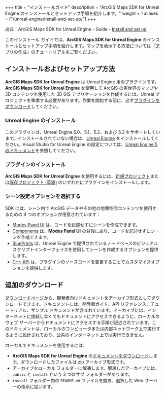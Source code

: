 +++
title = "インストールガイド"
description = "ArcGIS Maps SDK for Unreal Engine のインストールとセットアップ手順を紹介します。"
weight = 1
aliases = ["/unreal-engine/install-and-set-up/"]
+++

出典：ArcGIS Maps SDK for Unreal Engine - Guide - [Install and set up](https://developers.arcgis.com/unreal-engine/install-and-set-up/)

このインストール ガイドでは、**ArcGIS Maps SDK for Unreal Engine** のインストールとセットアップ手順を紹介します。マップを表示する方法については「[アプリの作成](../../../guide/create-app/create-startup-app-unreal-engine/)」のチュートリアルをご覧ください。

## インストールおよびセットアップ方法
**ArcGIS Maps SDK for Unreal Engine** は Unreal Engine 用のプラグインです。**ArcGIS Maps SDK for Unreal Engine** を使用して ArcGIS の実世界のマップや 3D コンテンツを使用した 3D GIS アプリケーションを作成するには、Unreal プロジェクトを準備する必要があります。作業を開始する前に、必ず[プラグインをダウンロード](https://developers.arcgis.com/downloads/#unreal-engine)してください。

### Unreal Engine のインストール

このプラグインは、Unreal Engine 5.0、5.1、5.2、および 5.3 をサポートしています。インストールされていない場合は、[Unreal Engine](https://www.unrealengine.com/ja/download) をインストールしてください。Visual Studio for Unreal Engine の設定については、[Unreal Engine 5 のドキュメント](https://docs.unrealengine.com/5.0/ja/setting-up-visual-studio-development-environment-for-cplusplus-projects-in-unreal-engine/)を参照してください。

### プラグインのインストール

**ArcGIS Maps SDK for Unreal Engine** を使用するには、[新規プロジェクト](../add-the-plugin-to-a-new-project/)または[既存プロジェクト (英語)](https://developers.arcgis.com/unreal-engine/install-and-set-up/add-the-plugin-to-an-existing-project/) のいずれかにプラグインをインストールします。

### シーン設定オプションを選択する

SDK には、シーン内で ArcGIS データやその他の地理空間コンテンツを使用するための 4 つのオプションが用意されています：

* [Modes Panel UI](https://developers.arcgis.com/unreal-engine/install-and-set-up/scene-setting-options/#modes-panel-ui) は、コードを記述せずにシーンを作成できます。
* [Components](https://developers.arcgis.com/unreal-engine/install-and-set-up/scene-setting-options/#components) は、**Modes Panel UI** の背後にあり、コードを記述せずにシーンを作成できます。
* [BluePrints](https://developers.arcgis.com/unreal-engine/install-and-set-up/scene-setting-options/#blueprints) は、Unreal Engine で提供されているノードベースのビジュアルスクリプトインターフェイスを使用してシーンを作成するオプションを提供します。
* [C++ API](https://developers.arcgis.com/unreal-engine/install-and-set-up/scene-setting-options/#c-api) は、プラグインのソースコードを変更することでカスタマイズオプションを提供します。

## 追加のダウンロード

[ダウンロードページ](https://developers.arcgis.com/downloads/)から、開発者向けドキュメントをアーカイブ形式としてダウンロードできます。ドキュメントには、開発者ガイド、API リファレンス、チュートリアル、サンプル ドキュメントが含まれています。アーカイブには、インターネットに接続しなくてもドキュメントにアクセスできるように、ローカルのウェブ サーバーからドキュメントにアクセスする手順が記述されています。このドキュメントは、ローカルのコンピュータまたは内部ネットワーク上で実行するように設計されており、公共のインターネット上では実行できません。

ローカルでドキュメントを使用するには:

* **ArcGIS Maps SDK for Unreal Engine** の[ドキュメントをダウンロード](https://developers.arcgis.com/downloads/)します。ダウンロードしたファイルは zip アーカイブ形式です。
* アーカイブをローカル フォルダーに解凍します。解凍したアーカイブには、`public` と `install` という 2 つのサブ フォルダーがあります。
* `install` フォルダー内の `README.md` ファイルを開き、選択した Web サーバーの指示に従います。
